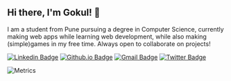## Hi there, I'm Gokul! 👋

I am a student from Pune pursuing a degree in Computer Science,  currently making web apps while learning web development, while also making (simple)games in my free time. Always open to collaborate on projects!

[![Linkedin Badge](https://img.shields.io/badge/-gokulviswanath-blue?style=flat&logo=Linkedin&logoColor=white&link=https://www.linkedin.com/in/gokul-viswanath-31383b193//)](https://www.linkedin.com/in/gokul-viswanath-31383b193/)
[![Github.io Badge](https://img.shields.io/badge/-gokulv.netlify.app-1a5c44?style=flat&logo=Github&link=https://gokulv.netlify.app/)](https://gokulv.netlify.app)
[![Gmail Badge](https://img.shields.io/badge/-gokulviswanath@protonmail.com-c14438?style=flat&logo=Gmail&logoColor=white&link=mailto:gokulviswanath@protonmail.com)](mailto:gokulviswanath@protonmail.com)
[![Twitter Badge](https://img.shields.io/badge/-1gokulv-33a3bd?style=flat&logo=twitter&logoColor=white&link=https://twitter.com/1gokulv/)](https://twitter.com/1gokulv/)


![Metrics](https://metrics.lecoq.io/1gokul?template=classic&languages=1&stars=1&lines=1&languages.limit=8&languages.threshold=0%25&languages.colors=github&languages.sections=most-used&languages.indepth=false&languages.analysis.timeout=15&languages.categories=markup%2C%20programming&languages.recent.categories=markup%2C%20programming&languages.recent.load=300&languages.recent.days=14&stars.limit=4&config.timezone=Asia%2FKolkata)




<!--
**1Gokul/1gokul** is a ✨ _special_ ✨ repository because its `README.md` (this file) appears on your GitHub profile.

Here are some ideas to get you started:

- 🔭 I’m currently working on ...
- 🌱 I’m currently learning ...
- 👯 I’m looking to collaborate on ...
- 🤔 I’m looking for help with ...
- 💬 Ask me about ...
- 📫 How to reach me: ...
- 😄 Pronouns: ...
- ⚡ Fun fact: ...
-->
